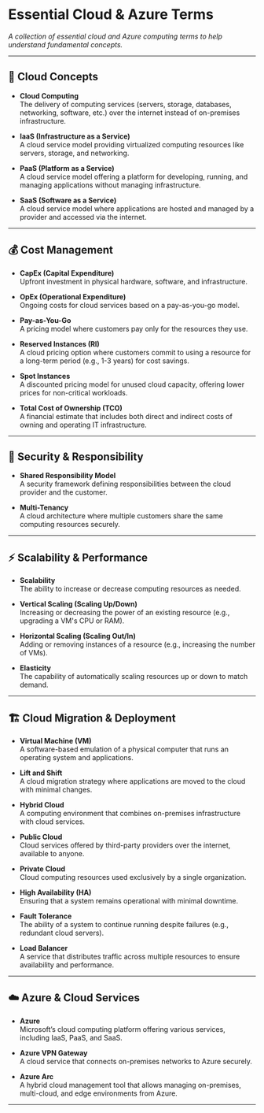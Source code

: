# **Essential Cloud & Azure Terms**  

*A collection of essential cloud and Azure computing terms to help understand fundamental concepts.*  

---  

## 📌 **Cloud Concepts**  

- **Cloud Computing**  
  The delivery of computing services (servers, storage, databases, networking, software, etc.) over the internet instead of on-premises infrastructure.  

- **IaaS (Infrastructure as a Service)**  
  A cloud service model providing virtualized computing resources like servers, storage, and networking.  

- **PaaS (Platform as a Service)**  
  A cloud service model offering a platform for developing, running, and managing applications without managing infrastructure.  

- **SaaS (Software as a Service)**  
  A cloud service model where applications are hosted and managed by a provider and accessed via the internet.  

---  

## 💰 **Cost Management**  

- **CapEx (Capital Expenditure)**  
  Upfront investment in physical hardware, software, and infrastructure.  

- **OpEx (Operational Expenditure)**  
  Ongoing costs for cloud services based on a pay-as-you-go model.  

- **Pay-as-You-Go**  
  A pricing model where customers pay only for the resources they use.  

- **Reserved Instances (RI)**  
  A cloud pricing option where customers commit to using a resource for a long-term period (e.g., 1-3 years) for cost savings.  

- **Spot Instances**  
  A discounted pricing model for unused cloud capacity, offering lower prices for non-critical workloads.  

- **Total Cost of Ownership (TCO)**  
  A financial estimate that includes both direct and indirect costs of owning and operating IT infrastructure.  

---  

## 🔐 **Security & Responsibility**  

- **Shared Responsibility Model**  
  A security framework defining responsibilities between the cloud provider and the customer.  

- **Multi-Tenancy**  
  A cloud architecture where multiple customers share the same computing resources securely.  

---  

## ⚡ **Scalability & Performance**  

- **Scalability**  
  The ability to increase or decrease computing resources as needed.  

- **Vertical Scaling (Scaling Up/Down)**  
  Increasing or decreasing the power of an existing resource (e.g., upgrading a VM's CPU or RAM).  

- **Horizontal Scaling (Scaling Out/In)**  
  Adding or removing instances of a resource (e.g., increasing the number of VMs).  

- **Elasticity**  
  The capability of automatically scaling resources up or down to match demand.  

---  

## 🏗️ **Cloud Migration & Deployment**  

- **Virtual Machine (VM)**  
  A software-based emulation of a physical computer that runs an operating system and applications.  

- **Lift and Shift**  
  A cloud migration strategy where applications are moved to the cloud with minimal changes.  

- **Hybrid Cloud**  
  A computing environment that combines on-premises infrastructure with cloud services.  

- **Public Cloud**  
  Cloud services offered by third-party providers over the internet, available to anyone.  

- **Private Cloud**  
  Cloud computing resources used exclusively by a single organization.  

- **High Availability (HA)**  
  Ensuring that a system remains operational with minimal downtime.  

- **Fault Tolerance**  
  The ability of a system to continue running despite failures (e.g., redundant cloud servers).  

- **Load Balancer**  
  A service that distributes traffic across multiple resources to ensure availability and performance.  

---  

## ☁️ **Azure & Cloud Services**  

- **Azure**  
  Microsoft’s cloud computing platform offering various services, including IaaS, PaaS, and SaaS.  

- **Azure VPN Gateway**  
  A cloud service that connects on-premises networks to Azure securely.  

- **Azure Arc**  
  A hybrid cloud management tool that allows managing on-premises, multi-cloud, and edge environments from Azure.  

---
